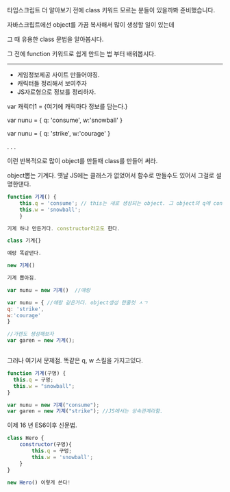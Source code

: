 타입스크립트 더 알아보기 전에 class 키워드 모르는 분들이 있을까봐 준비했습니다.

자바스크립트에선 object를 가끔 복사해서 많이 생성할 일이 있는데

그 때 유용한 class 문법을 알아봅시다.

그 전에 function 키워드로 쉽게 만드는 법 부터 배워봅시다.

---

- 게임정보제공 사이트 만들어야징.
- 캐릭터들 정리해서 보여주자
- JS자료형으로 정보를 정리하자.

var 캐릭터1 = {여기에 캐릭마다 정보를 담는다.}

var nunu = {
q: 'consume',
w:'snowball'
}

var nunu = {
q: 'strike',
w:'courage'
}

.
.
.

이런 반복적으로 많이 object를 만들때 class를 만들어 써라.

object뽑는 기계다.
옛날 JS에는 클래스가 없었어서 함수로 만들수도 있어서 그걸로 설명한댄다.

```jsx
function 기계() {
    this.q = 'consume'; // this는 새로 생성되는 object. 그 object의 q에 consume 추가해주셈.
    this.w = 'snowball';
    }

기계 하나 만든거다. constructor라고도 한다.

class 기계{}

얘랑 똑같댄다.
```

```jsx
new 기계()

기계 뽑아짐.

var nunu = new 기계()  //얘랑

var nunu = { //얘랑 같은거다. object생성 한줄컷 ㅅㄱ
q: 'strike',
w:'courage'
}

//가렌도 생성해보자
var garen = new 기계();



```

그러나 여기서 문제점.
똑같은 q, w 스킬을 가지고있다.

```jsx
function 기계(구멍) {
  this.q = 구멍;
  this.w = "snowball";
}

var nunu = new 기계("consume");
var garen = new 기계("strike"); //JS에서는 상속관계라함.
```

이제 16 년 ES6이후 신문법.

```jsx
class Hero {
    constructor(구멍){
        this.q = 구멍;
        this.w = 'snowball';
    }
}

new Hero() 이렇게 쓴다!
```
